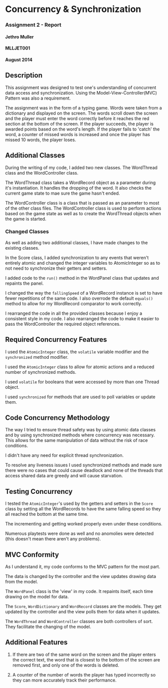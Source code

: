 # Concurrency & Synchronization
### Assignment 2 - Report

#### Jethro Muller
#### MLLJET001
#### August 2014

## Description

This assignment was designed to test one's understanding of concurrent data access and 
synchronization. Using the Model-View-Controller(MVC) Pattern was also a requirement.

The assignment was in the form of a typing game. Words were taken from a dictionary and displayed
 on the screen. The words scroll down the screen and the player must enter the word correctly 
 before it reaches the red section at the bottom of the screen. If the player succeeds, 
 the player is awarded points based on the word's length. If the player fails to 'catch' the 
 word, a counter of missed words is increased and once the player has missed 10 words, 
 the player loses.

## Additional Classes

During the writing of my code, I added two new classes. The WordThread class and the 
WordController class.

The WordThread class takes a WordRecord object as a parameter during it's instantiation. It 
handles the dropping of the word. It also checks the current game state to mae sure the game 
hasn't ended.

The WordController class is a class that is passed as an parameter to most of the other class 
files. The WordController class is used to perform actions based on the game state as well as to 
create the WordThread objects when the game is started.

### Changed Classes

As well as adding two additional classes, I have made changes to the existing classes.

In the Score class, I added synchronization to any events that weren't entirely atomic and 
changed the integer variables to AtomicInteger so as to not need to synchronize their getters and
 setters.
 
I added code to the `run()` method in the WordPanel class that updates and repaints the panel.

I changed the way the `fallingSpeed` of a WordRecord instance is set to have fewer repetitions of
 the same code. I also overrode the default `equals()` method to allow for my WordRecord 
 comparator to work correctly.
 
I rearranged the code in all the provided classes because I enjoy a consistent style in my code. 
I also rearranged the code to make it easier to pass the WordController the required object 
references.

## Required Concurrency Features

I used the `AtomicInteger` class, the `volatile` variable modifier and the `synchronized` method 
modifier.

I used the `AtomicInteger` class to allow for atomic actions and a reduced number of synchronized
 methods.
 
I used `volatile` for booleans that were accessed by more than one Thread object.

I used `synchronized` for methods that are used to poll variables or update them.

## Code Concurrency Methodology

The way I tried to ensure thread safety was by using atomic data classes and by using 
synchronized methods where concurrency was necessary. This allows for the same manipulation of 
data without the risk of race conditions.
 
 I didn't have any need for explicit thread synchronization.
  
 To resolve any liveness issues I used synchronized methods and made sure there were no cases 
 that could cause deadlock and none of the threads that access shared data are greedy and will 
 cause starvation.
 
## Testing Concurrency

I tested the `AtomicInteger`'s used by the getters and setters in the `Score` class by setting 
all the WordRecords to have the same falling speed so they all reached the bottom at the same time.

The incrementing and getting worked properly even under these conditions.

Numerous playtests were done as well and no anomolies were detected (this doesn't mean there 
aren't any problems).

## MVC Conformity

As I understand it, my code conforms to the MVC pattern for the most part.

The data is changed by the controller and the view updates drawing data from the model.

The `WordPanel` class is the 'view' in my code. It repaints itself, 
each time drawing on the model for data.

The `Score`, `WordDictionary` and `WordRecord` classes are the models. They get updated by the 
controller and the view polls them for data when it updates.

The `WordThread` and `WordController` classes are both controllers of sort. They facilitate the 
changing 
of the model.

## Additional Features

1. If there are two of the same word on the screen and the player enters the correct text, 
the word that is closest to the bottom of the screen are removed first, 
and only one of the words is deleted.

2. A counter of the number of words the player has typed incorrectly so they can more accurately 
track their performance.

